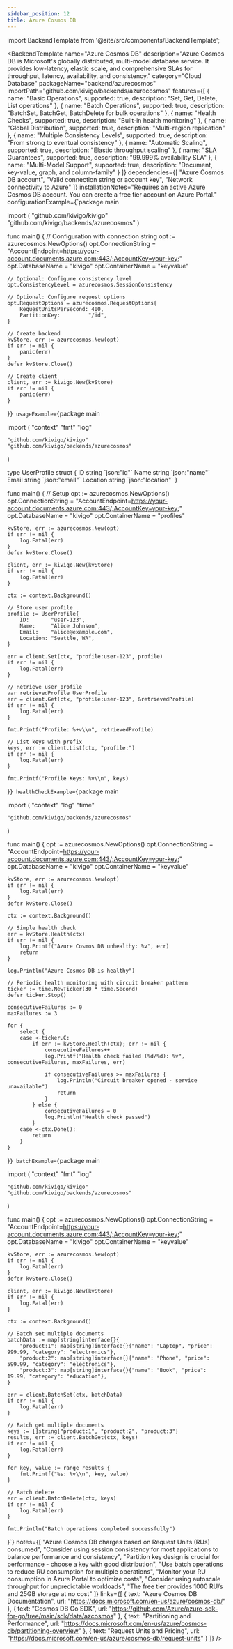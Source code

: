 ```yaml
---
sidebar_position: 12
title: Azure Cosmos DB
---
```


import BackendTemplate from '@site/src/components/BackendTemplate';

<BackendTemplate
  name="Azure Cosmos DB"
  description="Azure Cosmos DB is Microsoft's globally distributed, multi-model database service. It provides low-latency, elastic scale, and comprehensive SLAs for throughput, latency, availability, and consistency."
  category="Cloud Database"
  packageName="backend/azurecosmos"
  importPath="github.com/kivigo/backends/azurecosmos"
  features={[
    { name: "Basic Operations", supported: true, description: "Set, Get, Delete, List operations" },
    { name: "Batch Operations", supported: true, description: "BatchSet, BatchGet, BatchDelete for bulk operations" },
    { name: "Health Checks", supported: true, description: "Built-in health monitoring" },
    { name: "Global Distribution", supported: true, description: "Multi-region replication" },
    { name: "Multiple Consistency Levels", supported: true, description: "From strong to eventual consistency" },
    { name: "Automatic Scaling", supported: true, description: "Elastic throughput scaling" },
    { name: "SLA Guarantees", supported: true, description: "99.999% availability SLA" },
    { name: "Multi-Model Support", supported: true, description: "Document, key-value, graph, and column-family" }
  ]}
  dependencies={[
    "Azure Cosmos DB account",
    "Valid connection string or account key",
    "Network connectivity to Azure"
  ]}
  installationNotes="Requires an active Azure Cosmos DB account. You can create a free tier account on Azure Portal."
  configurationExample={`package main

import (
    "github.com/kivigo/kivigo"
    "github.com/kivigo/backends/azurecosmos"
)

func main() {
    // Configuration with connection string
    opt := azurecosmos.NewOptions()
    opt.ConnectionString = "AccountEndpoint=<https://your-account.documents.azure.com:443/;AccountKey=your-key>;"
    opt.DatabaseName = "kivigo"
    opt.ContainerName = "keyvalue"

    // Optional: Configure consistency level
    opt.ConsistencyLevel = azurecosmos.SessionConsistency
    
    // Optional: Configure request options
    opt.RequestOptions = azurecosmos.RequestOptions{
        RequestUnitsPerSecond: 400,
        PartitionKey:         "/id",
    }
    
    // Create backend
    kvStore, err := azurecosmos.New(opt)
    if err != nil {
        panic(err)
    }
    defer kvStore.Close()
    
    // Create client
    client, err := kivigo.New(kvStore)
    if err != nil {
        panic(err)
    }
}`}
  usageExample={`package main

import (
    "context"
    "fmt"
    "log"

    "github.com/kivigo/kivigo"
    "github.com/kivigo/backends/azurecosmos"
)

type UserProfile struct {
    ID       string \`json:"id"\`
    Name     string \`json:"name"\`
    Email    string \`json:"email"\`
    Location string \`json:"location"\`
}

func main() {
    // Setup
    opt := azurecosmos.NewOptions()
    opt.ConnectionString = "AccountEndpoint=<https://your-account.documents.azure.com:443/;AccountKey=your-key>;"
    opt.DatabaseName = "kivigo"
    opt.ContainerName = "profiles"

    kvStore, err := azurecosmos.New(opt)
    if err != nil {
        log.Fatal(err)
    }
    defer kvStore.Close()
    
    client, err := kivigo.New(kvStore)
    if err != nil {
        log.Fatal(err)
    }
    
    ctx := context.Background()
    
    // Store user profile
    profile := UserProfile{
        ID:       "user-123",
        Name:     "Alice Johnson",
        Email:    "alice@example.com",
        Location: "Seattle, WA",
    }
    
    err = client.Set(ctx, "profile:user-123", profile)
    if err != nil {
        log.Fatal(err)
    }
    
    // Retrieve user profile
    var retrievedProfile UserProfile
    err = client.Get(ctx, "profile:user-123", &retrievedProfile)
    if err != nil {
        log.Fatal(err)
    }
    
    fmt.Printf("Profile: %+v\\n", retrievedProfile)
    
    // List keys with prefix
    keys, err := client.List(ctx, "profile:")
    if err != nil {
        log.Fatal(err)
    }
    
    fmt.Printf("Profile Keys: %v\\n", keys)
}`}
  healthCheckExample={`package main

import (
    "context"
    "log"
    "time"

    "github.com/kivigo/backends/azurecosmos"
)

func main() {
    opt := azurecosmos.NewOptions()
    opt.ConnectionString = "AccountEndpoint=<https://your-account.documents.azure.com:443/;AccountKey=your-key>;"
    opt.DatabaseName = "kivigo"
    opt.ContainerName = "keyvalue"

    kvStore, err := azurecosmos.New(opt)
    if err != nil {
        log.Fatal(err)
    }
    defer kvStore.Close()
    
    ctx := context.Background()
    
    // Simple health check
    err = kvStore.Health(ctx)
    if err != nil {
        log.Printf("Azure Cosmos DB unhealthy: %v", err)
        return
    }
    
    log.Println("Azure Cosmos DB is healthy")
    
    // Periodic health monitoring with circuit breaker pattern
    ticker := time.NewTicker(30 * time.Second)
    defer ticker.Stop()
    
    consecutiveFailures := 0
    maxFailures := 3
    
    for {
        select {
        case <-ticker.C:
            if err := kvStore.Health(ctx); err != nil {
                consecutiveFailures++
                log.Printf("Health check failed (%d/%d): %v", consecutiveFailures, maxFailures, err)
                
                if consecutiveFailures >= maxFailures {
                    log.Println("Circuit breaker opened - service unavailable")
                    return
                }
            } else {
                consecutiveFailures = 0
                log.Println("Health check passed")
            }
        case <-ctx.Done():
            return
        }
    }
}`}
  batchExample={`package main

import (
    "context"
    "fmt"
    "log"

    "github.com/kivigo/kivigo"
    "github.com/kivigo/backends/azurecosmos"
)

func main() {
    opt := azurecosmos.NewOptions()
    opt.ConnectionString = "AccountEndpoint=<https://your-account.documents.azure.com:443/;AccountKey=your-key>;"
    opt.DatabaseName = "kivigo"
    opt.ContainerName = "keyvalue"

    kvStore, err := azurecosmos.New(opt)
    if err != nil {
        log.Fatal(err)
    }
    defer kvStore.Close()
    
    client, err := kivigo.New(kvStore)
    if err != nil {
        log.Fatal(err)
    }
    
    ctx := context.Background()
    
    // Batch set multiple documents
    batchData := map[string]interface{}{
        "product:1": map[string]interface{}{"name": "Laptop", "price": 999.99, "category": "electronics"},
        "product:2": map[string]interface{}{"name": "Phone", "price": 599.99, "category": "electronics"},
        "product:3": map[string]interface{}{"name": "Book", "price": 19.99, "category": "education"},
    }
    
    err = client.BatchSet(ctx, batchData)
    if err != nil {
        log.Fatal(err)
    }
    
    // Batch get multiple documents
    keys := []string{"product:1", "product:2", "product:3"}
    results, err := client.BatchGet(ctx, keys)
    if err != nil {
        log.Fatal(err)
    }
    
    for key, value := range results {
        fmt.Printf("%s: %v\\n", key, value)
    }
    
    // Batch delete
    err = client.BatchDelete(ctx, keys)
    if err != nil {
        log.Fatal(err)
    }
    
    fmt.Println("Batch operations completed successfully")
}`}
  notes={[
    "Azure Cosmos DB charges based on Request Units (RUs) consumed",
    "Consider using session consistency for most applications to balance performance and consistency",
    "Partition key design is crucial for performance - choose a key with good distribution",
    "Use batch operations to reduce RU consumption for multiple operations",
    "Monitor your RU consumption in Azure Portal to optimize costs",
    "Consider using autoscale throughput for unpredictable workloads",
    "The free tier provides 1000 RU/s and 25GB storage at no cost"
  ]}
  links={[
    { text: "Azure Cosmos DB Documentation", url: "https://docs.microsoft.com/en-us/azure/cosmos-db/" },
    { text: "Cosmos DB Go SDK", url: "https://github.com/Azure/azure-sdk-for-go/tree/main/sdk/data/azcosmos" },
    { text: "Partitioning and Performance", url: "https://docs.microsoft.com/en-us/azure/cosmos-db/partitioning-overview" },
    { text: "Request Units and Pricing", url: "https://docs.microsoft.com/en-us/azure/cosmos-db/request-units" }
  ]}
/>
